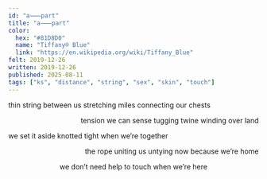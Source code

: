 ```yaml
---
id: "a⸺part"
title: "a⸺part"
color:
  hex: "#81D8D0"
  name: "Tiffany® Blue"
  link: "https://en.wikipedia.org/wiki/Tiffany_Blue"
felt: 2019-12-26
written: 2019-12-26
published: 2025-08-11
tags: ["ks", "distance", "string", "sex", "skin", "touch"]
---
```


thin string between us
stretching miles
connecting our chests

<p style="text-align: right;">
tension we can sense
tugging twine
winding over land
</p>

we set it aside
knotted tight
when we’re together

<p style="text-align: right;">
the rope uniting us
untying now
because we’re home
</p>

<p style="text-align: center;">
we don’t need help
to touch
when we’re here
</p>